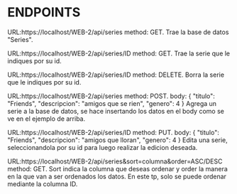 # ENDPOINTS 
URL:https://localhost/WEB-2/api/series 
method: GET.
Trae la base de datos "Series".

URL:https://localhost/WEB-2/api/series/ID
method: GET.
Trae la serie que le indiques por su id.

URL:https://localhost/WEB-2/api/series/ID 
method: DELETE.
Borra la serie que le indiques por su id.

URL:https://localhost/WEB-2/api/series 
 method: POST.
 body:
{
    "titulo": "Friends",
    "descripcion": "amigos que se rien",
    "genero": 4
}
Agrega un serie a la base de datos, se hace insertando los datos en el body como se ve en el ejemplo de arriba. 

URL:https://localhost/WEB-2/api/series/ID 
 method: PUT.
 body:
{
    "titulo": "Friends",
    "descripcion": "amigos que lloran",
    "genero": 4
}
Edita una serie, seleccionandola por su id para luego realizar la edicion deseada. 

URL:https://localhost/WEB-2/api/series&sort=columna&order=ASC/DESC
method: GET.
Sort indica la columna que deseas ordenar y order la manera en la que van a ser ordenados los datos. 
En este tp, solo se puede ordenar mediante la columna ID. 